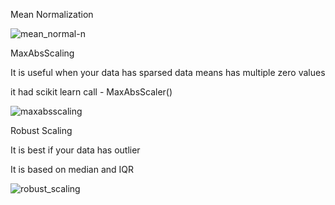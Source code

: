 Mean Normalization

![mean_normal-n](https://github.com/user-attachments/assets/e00cfa8e-fafa-43bc-94bf-7dcdfacf82e0)


MaxAbsScaling 

It is useful when your data has sparsed data means has multiple zero values 

it had scikit learn call - MaxAbsScaler()

![maxabsscaling](https://github.com/user-attachments/assets/de51a1bd-db56-45c0-a56d-692ed827ec5a)


Robust Scaling

It is best if your data has outlier

It is based on median and IQR

![robust_scaling](https://github.com/user-attachments/assets/a03c9f07-b4bd-499a-b4a1-0b6a08254087)








